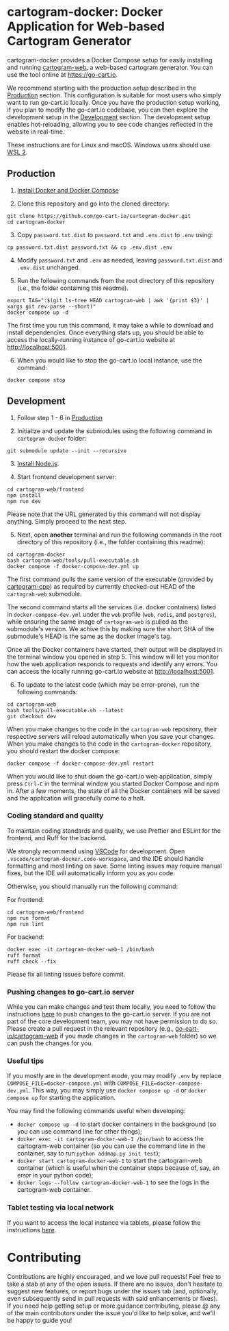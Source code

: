 # cartogram-docker: Docker Application for Web-based Cartogram Generator

cartogram-docker provides a Docker Compose setup for easily installing and running [cartogram-web](https://github.com/go-cart-io/cartogram-web), a web-based cartogram generator. You can use the tool online at https://go-cart.io.

We recommend starting with the production setup described in the [Production](#production) section. This configuration is suitable for most users who simply want to run go-cart.io locally. Once you have the production setup working, if you plan to modify the go-cart.io codebase, you can then explore the development setup in the [Development](#development) section. The development setup enables hot-reloading, allowing you to see code changes reflected in the website in real-time.

These instructions are for Linux and macOS. Windows users should use [WSL 2](https://learn.microsoft.com/en-us/windows/wsl/install).

## Production

1. [Install Docker and Docker Compose](https://docs.docker.com/engine/install/)

2. Clone this repository and go into the cloned directory:

```shell script
git clone https://github.com/go-cart-io/cartogram-docker.git
cd cartogram-docker
```

3. Copy `password.txt.dist` to `password.txt` and `.env.dist` to `.env` using:

```shell script
cp password.txt.dist password.txt && cp .env.dist .env
```

4. Modify `password.txt` and `.env` as needed, leaving `password.txt.dist` and `.env.dist` unchanged.

5. Run the following commands from the root directory of this repository (i.e., the folder containing this readme).

```shell script
export TAG=":$(git ls-tree HEAD cartogram-web | awk '{print $3}' | xargs git rev-parse --short)"
docker compose up -d
```

The first time you run this command, it may take a while to download and install dependencies. Once everything stats up, you should be able to access the locally-running instance of go-cart.io website at [http://localhost:5001](http://localhost:5001).

6. When you would like to stop the go-cart.io local instance, use the command:

```shell script
docker compose stop
```

## Development

1. Follow step 1 - 6 in [Production](#production)

2. Initialize and update the submodules using the following command in `cartogram-docker` folder:

```shell script
git submodule update --init --recursive
```

3. [Install Node.js](https://nodejs.org).

4. Start frontend development server:

```shell script
cd cartogram-web/frontend
npm install
npm run dev
```

Please note that the URL generated by this command will not display anything. Simply proceed to the next step.

5. Next, open **another** terminal and run the following commands in the root directory of this repository (i.e., the folder containing this readme):

```shell script
cd cartogram-docker
bash cartogram-web/tools/pull-executable.sh
docker compose -f docker-compose-dev.yml up
```

The first command pulls the same version of the executable (provided by [cartogram-cpp](https://github.com/mgastner/cartogram-cpp)) as required by currently checked-out HEAD of the `cartograb-web` submodule.

The second command starts all the services (i.e. docker containers) listed in `docker-compose-dev.yml` under the `web` profile (`web`, `redis`, and `postgres`), while ensuring the same image of `cartogram-web` is pulled as the submodule's version. We achive this by making sure the short SHA of the submodule's HEAD is the same as the docker image's tag.

Once all the Docker containers have started, their output will be displayed in the terminal window you opened in step 5. This window will let you monitor how the web application responds to requests and identify any errors. You can access the locally running go-cart.io website at [http://localhost:5001](http://localhost:5001).

6. To update to the latest code (which may be error-prone), run the following commands:

```
cd cartogram-web
bash tools/pull-executable.sh --latest
git checkout dev
```

When you make changes to the code in the `cartogram-web` repository, their respective servers will reload automatically when you save your changes. When you make changes to the code in the `cartogram-docker` repository, you should restart the docker compose:

```shell script
docker compose -f docker-compose-dev.yml restart
```

When you would like to shut down the go-cart.io web application, simply press `Ctrl-C` in the terminal window you started Docker Compose and npm in. After a few moments, the state of all the Docker containers will be saved and the application will gracefully come to a halt.

### Coding standard and quality

To maintain coding standards and quality, we use Prettier and ESLint for the frontend, and Ruff for the backend.

We strongly recommend using [VSCode](https://code.visualstudio.com/) for development. Open `.vscode/cartogram-docker.code-workspace`, and the IDE should handle formatting and most linting on save. Some linting issues may require manual fixes, but the IDE will automatically inform you as you code.

Otherwise, you should manually run the following command:

For frontend:

```shell script
cd cartogram-web/frontend
npm run format
npm run lint
```

For backend:

```shell script
docker exec -it cartogram-docker-web-1 /bin/bash
ruff format
ruff check --fix
```

Please fix all linting issues before commit.

### Pushing changes to go-cart.io server

While you can make changes and test them locally, you need to follow the instructions [here](https://github.com/go-cart-io/cartogram-docker/blob/main/docs/deploy.md) to push changes to the go-cart.io server. If you are not part of the core development team, you may not have permission to do so. Please create a pull request in the relevant repository (e.g., [go-cart-io/cartogram-web](https://github.com/go-cart-io/cartogram-web) if you made changes in the `cartogram-web` folder) so we can push the changes for you.

### Useful tips

If you mostly are in the development mode, you may modify `.env` by replace `COMPOSE_FILE=docker-compose.yml` with `COMPOSE_FILE=docker-compose-dev.yml`. This way, you may simply use `docker compose up -d` or `docker compose up` for starting the application.

You may find the following commands useful when developing:

- `docker compose up -d` to start docker containers in the background (so you can use command line for other things);
- `docker exec -it cartogram-docker-web-1 /bin/bash` to access the cartogram-web container (so you can use the command line in the container, say to run `python addmap.py init test`);
- `docker start cartogram-docker-web-1` to start the cartogram-web container (which is useful when the container stops because of, say, an error in your python code);
- `docker logs --follow cartogram-docker-web-1` to see the logs in the cartogram-web container.

### Tablet testing via local network

If you want to access the local instance via tablets, please follow the instructions [here](https://github.com/go-cart-io/cartogram-docker/blob/main/docs/testing_on_tablet.md).

# Contributing

Contributions are highly encouraged, and we love pull requests! Feel free to take a stab at any of the open issues. If there are no issues, don't hesitate to suggest new features, or report bugs under the issues tab (and, optionally, even subsequently send in pull requests with said enhancements or fixes). If you need help getting setup or more guidance contributing, please @ any of the main contributors under the issue you'd like to help solve, and we'll be happy to guide you!
